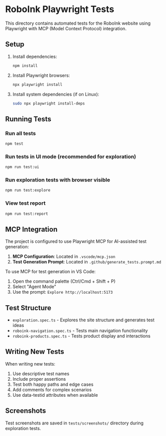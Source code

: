 # RoboInk Playwright Tests

This directory contains automated tests for the RoboInk website using Playwright with MCP (Model Context Protocol) integration.

## Setup

1. Install dependencies:
   ```bash
   npm install
   ```

2. Install Playwright browsers:
   ```bash
   npx playwright install
   ```

3. Install system dependencies (if on Linux):
   ```bash
   sudo npx playwright install-deps
   ```

## Running Tests

### Run all tests
```bash
npm test
```

### Run tests in UI mode (recommended for exploration)
```bash
npm run test:ui
```

### Run exploration tests with browser visible
```bash
npm run test:explore
```

### View test report
```bash
npm run test:report
```

## MCP Integration

The project is configured to use Playwright MCP for AI-assisted test generation:

1. **MCP Configuration**: Located in `.vscode/mcp.json`
2. **Test Generation Prompt**: Located in `.github/generate_tests.prompt.md`

To use MCP for test generation in VS Code:
1. Open the command palette (Ctrl/Cmd + Shift + P)
2. Select "Agent Mode"
3. Use the prompt: `Explore http://localhost:5173`

## Test Structure

- `exploration.spec.ts` - Explores the site structure and generates test ideas
- `roboink-navigation.spec.ts` - Tests main navigation functionality
- `roboink-products.spec.ts` - Tests product display and interactions

## Writing New Tests

When writing new tests:
1. Use descriptive test names
2. Include proper assertions
3. Test both happy paths and edge cases
4. Add comments for complex scenarios
5. Use data-testid attributes when available

## Screenshots

Test screenshots are saved in `tests/screenshots/` directory during exploration tests.